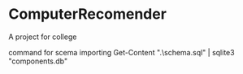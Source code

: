 # ComputerRecomender
A project for college

command for scema importing
Get-Content ".\schema.sql" | sqlite3 "components.db"
